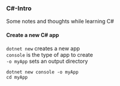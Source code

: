 ### C#-Intro 

Some notes and thoughts while learning C# <br>


#### Create a new C# app

`dotnet new` creates a new app <br>
`console` is the type of app to create <br>
`-o myApp` sets an output directory

```shell
dotnet new console -o myApp
cd myApp
```